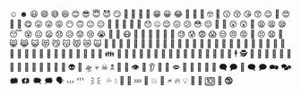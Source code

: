 ☺ ☻ 😃 😄 😅 😆 😊 😎 😇 😈 😏 🤣 🤩 🤪 🥳 😁 😀 😂 🤠 🤡 🤑 🤓 🤖 
😗 😚 😘 😙 
😉 🤗 😍 🥰 🤤 😋 😛 😜 😝 
😶 🙃 😐 😑 🤔 🤨 🧐 
🤭 🤫 😯 🤐 😌 😖 😕 😳 😔 🤥 🥴 
😮 😲 🤯 
😩 😫 😪 😴 😵 
☹ 😦 😞 😥 😟 
😢 😭 
🤢 🤮 😷 🤒 🤕 🥵 🥶 
🥺 😬 😓 😰 😨 😱 
😒 😠 😡 😤 😣 😧 🤬 😸 😹 😺 😻 😼 😽 😾 😿 🙀 🙈 🙉 🙊
🤦 🤷 🙅 🙆 🙋 🙌 🙍 🙎 🙇 🙏 
👯 💃 🕺 🤳 💇 💈 💆 🧖 🧘 👰 🤰 🤱 
👶 🧒 👦 👧 👩 👨 🧔 🧑 🧓 👴 👵 👤 👥 👪 👫 👬 👭 👲 👳 🧕 👱 👸 🤴 🎅 🤶 🤵 👮 👷 💁 💂 🕴 🕵 🦸 🦹 🧙 🧚 🧜 🧝 🧞 🧛 🧟 👼 👿 👻 👹 👺 👽 👾 🛸 💀 ☠ 🕱 🧠 🦴 👁 👀 👂 👃 👄 🗢 👅 🦷 🦵 🦶 💭 🗬 🗭 💬 🗨 🗩 🗪 🗫 🗰 🗱 🗮 🗯 🗣 🗤 🗥 🗦 🗧 💦 💧 💢 💫 💤 💨 💥 💪 🗲 🔥 💡 💩 💯 🔟 🔰 🕲